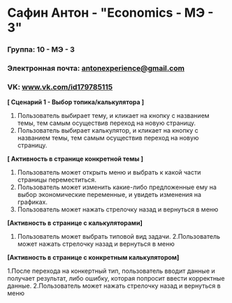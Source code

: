 # Сафин Антон - "Economics - МЭ - 3"

### Группа: 10 - МЭ - 3
### Электронная почта: antonexperience@gmail.com
### VK: www.vk.com/id179785115


**[ Сценарий 1 - Выбор топика/калькулятора ]**
1. Пользователь выбирает тему, и кликает на кнопку с названием темы, тем самым осуществив переход на новую страницу.
2. Пользователь выбирает калькулятор, и кликает на кнопку с названием темы, тем самым осуществив переход на новую страницу.

**[ Активность в странице конкретной темы ]**

1. Пользователь может открыть меню и выбрать к какой части страницы переместиться.
2. Пользователь может изменить какие-либо предложенные ему на выбор экономические переменные, и увидеть изменения на графиках.
3. Пользователь может нажать стрелочку назад и вернуться в меню

**[Активность в странице с калькуляторами]**

1. Пользователь может выбрать типовой вид задачи.
2.Пользователь может нажать стрелочку назад и вернуться в меню

**[Активность в странице с конкретным калькулятором]**

1.После перехода на конкертный тип, пользователь вводит данные и получает результат, либо ошибку, которая попросит ввести корректные данные.
2.Пользователь может нажать стрелочку назад и вернуться в меню
